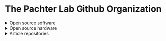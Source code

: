 # The Pachter Lab Github Organization

<details>
<summary>Open source software</summary>

- [concordex](https://github.com/pachterlab/concordex): Quantitative assessment of single-cell RNA-seq clustering (Python)
- [concordexR](https://github.com/pachterlab/concordexR): Quantitative assessment of single-cell RNA-seq clustering (R)
- [ffq](https://github.com/pachterlab/ffq): Find sequencing data and metadata from public databases
- [gget](https://github.com/pachterlab/gget): Efficient querying of genomic reference databases
- [kallisto](https://github.com/pachterlab/kallisto): Pseudoalignment for mapping sequence reads to targets, including quantification bulk and single-cell RNA-seq data
- [kb-python](https://github.com/pachterlab/kb_python): Wrapper for the kallisto | bustools workflow for single-cell RNA-seq preprocessing
- [kite](https://github.com/pachterlab/kite): Fast and accurate preprocessing of feature barcode experiments
- [metakallisto](https://github.com/pachterlab/metakallisto): metagenomics analysis with kallisto
- [monod](https://github.com/pachterlab/monod): Fit chemical master equation models to sequencing data
- [PCCA](https://github.com/pachterlab/PCCA): Couple PCA to CCA
- [seqspec](https://github.com/pachterlab/seqspec): A machine-readable YAML file format for genomic library sequence and structure
- [SpatialFeatureExperiment](https://github.com/pachterlab/SpatialFeatureExperiment): Extension of SpatialExperiment with sf
- [sleuth](https://github.com/pachterlab/sleuth): Differential analysis of bulk RNA-seq
- [splitcode](https://github.com/pachterlab/splitcode): Flexible and efficient preprocessing, parsing, and manipulation of sequencing reads
- [qcbc](https://github.com/pachterlab/qcbc): Quality control synthetic barcode sequences for orthogonal sequencing-based assays
- [voyager](https://github.com/pachterlab/voyager): Platform for exploratory spatial single-cell genomics data analysis

</details>
<details>
<summary>Open source hardware</summary>

- [poseidon](https://github.com/pachterlab/poseidon): Open source syringe pumps and microscope
- [colosseum](https://github.com/pachterlab/colosseum): Open source fraction collector

</details>
<details>
<summary>Article repositories</summary>
<br>
These repositories contain code to reproduce figures and results from papers. Each repository has the naming convention [initials of author last names in order of appearance in the article]_[year published].
<br>

- [CP_2023](https://github.com/pachterlab/CP_2023)
- [CGCCP_2023](https://github.com/pachterlab/CGCCP_2023)
- [GVP_2023](https://github.com/pachterlab/GVP_2023)
- [GP_2023](https://github.com/pachterlab/GP_2023)
- [BGP_2023](https://github.com/pachterlab/BGP_2023)
- [JBMMCP_2023](https://github.com/pachterlab/JBMMCP_2023)
- [CGP_2023](https://github.com/pachterlab/CGP_2023)
- [BSP_2023](https://github.com/pachterlab/BSP_2023)
- [DBALLSMRDMCMGWSTPMBDKPFP_2023](https://github.com/pachterlab/DBALLSMRDMCMGWSTPMBDKPFP_2023)
- [KBP_2023](https://github.com/pachterlab/KBP_2023)
- [GFCP_2022](https://github.com/pachterlab/GFCP_2022)
- [CBP_2022](https://github.com/pachterlab/CBP_2022)
- [BHGP_2022](https://github.com/pachterlab/BHGP_2022)
- [GYP_2022](https://github.com/pachterlab/GYP_2022)
- [BP_2022](https://github.com/pachterlab/BP_2022)
- [GCCP_2022](https://github.com/pachterlab/GCCP_2022)
- [HSHMP_2022](https://github.com/pachterlab/HSHMP_2022)
- [HPM_2022](https://github.com/pachterlab/HPM_2022)
- [CWGFLHGCCHAP_2021](https://github.com/pachterlab/CWGFLHGCCHAP_2021)
- [GP_2021](https://github.com/pachterlab/GP_2021)
- [GVFP_2021](https://github.com/pachterlab/GVFP_2021)
- [CP_2021](https://github.com/pachterlab/CP_2021)
- [MBLGLMBHGP_2021](https://github.com/pachterlab/MBLGLMBHGP_2021)
- [LP_2021](https://github.com/pachterlab/LP_2021)
- [BP_2021](https://github.com/pachterlab/BP_2021)
- [BKMGP_2021](https://github.com/pachterlab/BKMGP_2021)
- [CBP_2021](https://github.com/pachterlab/CBP_2021)
- [BYVSTZP_2020](https://github.com/pachterlab/BYVSTZP_2020)
- [GP_2020](https://github.com/pachterlab/GP_2020)
- [BP_2020](https://github.com/pachterlab/BP_2020)
- [BLCSBGLKP_2020](https://github.com/pachterlab/BLCSBGLKP_2020)
- [GRNP_2020](https://github.com/pachterlab/GRNP_2020)
- [BTRBP_2020](https://github.com/pachterlab/BTRBP_2020)
- [BMGP_2020](https://github.com/pachterlab/BMGP_2020)
- [GSP_2019](https://github.com/pachterlab/GSP_2019)
- [MBGBLHGP_2019](https://github.com/pachterlab/MBGBLHGP_2019)
- [SP_2019](https://github.com/pachterlab/SP_2019)
- [SBP_2019](https://github.com/pachterlab/SBP_2019)
- [GPCTP_2019](https://github.com/pachterlab/GPCTP_2019)
- [SGYP_2019](https://github.com/pachterlab/SGYP_2019)
- [NYMP_2018](https://github.com/pachterlab/NYMP_2018)
- [PM_2018](https://github.com/pachterlab/PM_2018)
- [YLMP_2018](https://github.com/pachterlab/YLMP_2018)

</details>
